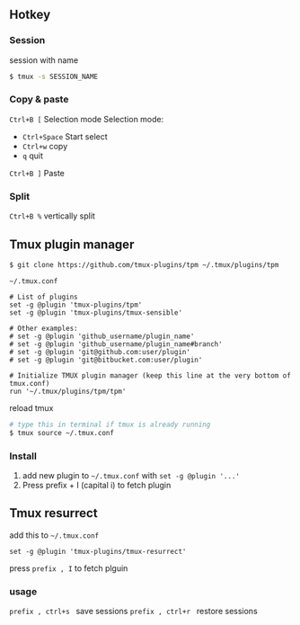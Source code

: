 ## Hotkey
### Session
session with name
```bash
$ tmux -s SESSION_NAME
```

### Copy & paste
`Ctrl+B [` Selection mode
Selection mode:
* `Ctrl+Space` Start select
* `Ctrl+w` copy
* `q` quit

`Ctrl+B ]` Paste

### Split
`Ctrl+B %` vertically split

## Tmux plugin manager
```bash
$ git clone https://github.com/tmux-plugins/tpm ~/.tmux/plugins/tpm
```

`~/.tmux.conf`

```
# List of plugins
set -g @plugin 'tmux-plugins/tpm'
set -g @plugin 'tmux-plugins/tmux-sensible'

# Other examples:
# set -g @plugin 'github_username/plugin_name'
# set -g @plugin 'github_username/plugin_name#branch'
# set -g @plugin 'git@github.com:user/plugin'
# set -g @plugin 'git@bitbucket.com:user/plugin'

# Initialize TMUX plugin manager (keep this line at the very bottom of tmux.conf)
run '~/.tmux/plugins/tpm/tpm'
```

reload tmux
```bash
# type this in terminal if tmux is already running
$ tmux source ~/.tmux.conf
```

### Install
1. add new plugin to `~/.tmux.conf` with `set -g @plugin '...'`
2. Press prefix + I (capital i) to fetch plugin


## Tmux resurrect
add this to `~/.tmux.conf`
```
set -g @plugin 'tmux-plugins/tmux-resurrect'
```

press `prefix , I` to fetch plguin

### usage
`prefix , ctrl+s ` save sessions
`prefix , ctrl+r ` restore sessions